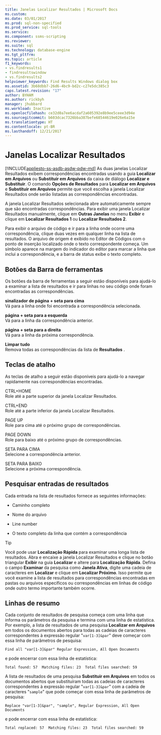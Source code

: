 ```yaml
---
title: Janelas Localizar Resultados | Microsoft Docs
ms.custom: 
ms.date: 03/01/2017
ms.prod: sql-non-specified
ms.prod_service: sql-tools
ms.service: 
ms.component: ssms-scripting
ms.reviewer: 
ms.suite: sql
ms.technology: database-engine
ms.tgt_pltfrm: 
ms.topic: article
f1_keywords:
- vs.findresults1
- findresultswindow
- vs.findresults2
helpviewer_keywords: Find Results Windows dialog box
ms.assetid: 3b68dbb7-26d6-4bc9-bd2c-c27e5dc385c3
caps.latest.revision: "17"
author: BYHAM
ms.author: rickbyh
manager: jhubbard
ms.workload: Inactive
ms.openlocfilehash: ce32d0a7ee6acdaf2a605392e8b9ee5ceee3d94e
ms.sourcegitcommit: b603dcac7326bba387befe68544619e026e6a15e
ms.translationtype: HT
ms.contentlocale: pt-BR
ms.lasthandoff: 12/21/2017
---
```

# <a name="find-results-windows"></a>Janelas Localizar Resultados
[!INCLUDE[appliesto-ss-asdb-asdw-pdw-md](../../includes/appliesto-ss-asdb-asdw-pdw-md.md)] As duas janelas Localizar Resultados exibem correspondências encontradas usando a guia **Localizar em Arquivos** ou **Substituir em Arquivos** da caixa de diálogo **Localizar e Substituir**. O comando **Opções de Resultados** para **Localizar em Arquivos** e **Substituir em Arquivos** permite que você escolha a janela Localizar Resultados onde serão listadas as correspondências encontradas.  
  
 A janela Localizar Resultados selecionada abre automaticamente sempre que são encontradas correspondências. Para exibir uma janela Localizar Resultados manualmente, clique em **Outras Janelas** no menu **Exibir** e clique em **Localizar Resultados 1** ou **Localizar Resultados 2**.  
  
 Para exibir o arquivo de código e ir para a linha onde ocorre uma correspondência, clique duas vezes em qualquer linha na lista de resultados. O arquivo de origem é exibido no Editor de Códigos com o ponto de inserção localizado onde o texto correspondente começa. Um símbolo aparece na margem do indicador do editor para marcar a linha que inclui a correspondência, e a barra de status exibe o texto completo.  
  
## <a name="toolbar-buttons"></a>Botões da Barra de ferramentas  
 Os botões da barra de ferramentas a seguir estão disponíveis para ajudá-lo a examinar a lista de resultados e ir para linhas no seu código onde foram encontradas as correspondências.  
  
 **sinalizador de página + seta para cima**  
 Vá para a linha onde foi encontrada a correspondência selecionada.  
  
 **página + seta para a esquerda**  
 Vá para a linha da correspondência anterior.  
  
 **página + seta para a direita**  
 Vá para a linha da próxima correspondência.  
  
 **Limpar tudo**  
 Remova todas as correspondências da lista de **Resultados** .  
  
## <a name="shortcut-keys"></a>Teclas de atalho  
 As teclas de atalho a seguir estão disponíveis para ajudá-lo a navegar rapidamente nas correspondências encontradas.  
  
 CTRL+HOME  
 Role até a parte superior da janela Localizar Resultados.  
  
 CTRL+END  
 Role até a parte inferior da janela Localizar Resultados.  
  
 PAGE UP  
 Role para cima até o próximo grupo de correspondências.  
  
 PAGE DOWN  
 Role para baixo até o próximo grupo de correspondências.  
  
 SETA PARA CIMA  
 Selecione a correspondência anterior.  
  
 SETA PARA BAIXO  
 Selecione a próxima correspondência.  
  
## <a name="search-result-entries"></a>Pesquisar entradas de resultados  
 Cada entrada na lista de resultados fornece as seguintes informações:  
  
-   Caminho completo  
  
-   Nome do arquivo  
  
-   Line number  
  
-   O texto completo da linha que contém a correspondência  
  
> [!TIP]  
>  Você pode usar **Localização Rápida** para examinar uma longa lista de resultados. Abra e encaixe a janela Localizar Resultados e clique no botão triangular **Exibir** na guia **Localizar** e altere para **Localização Rápida**. Defina o campo **Examinar** da pesquisa como **Janela Ativa**, digite uma cadeia de caracteres em **Localizar** e clique em **Localizar Próximo**. Isso permite que você examine a lista de resultados para correspondências encontradas em pastas ou arquivos específicos ou correspondências em linhas de código onde outro termo importante também ocorre.  
  
## <a name="summary-lines"></a>Linhas de resumo  
 Cada conjunto de resultados de pesquisa começa com uma linha que informa os parâmetros da pesquisa e termina com uma linha de estatística. Por exemplo, a lista de resultados de uma pesquisa **Localizar em Arquivos** em todos os documentos abertos para todas as cadeias de caracteres correspondentes à expressão regular "`var[1-3]&par`" deve começar com essa linha de parâmetros de pesquisa:  
  
 `Find all "var[1-3]&par" Regular Expression, All Open Documents`  
  
 e pode encerrar com essa linha de estatística:  
  
 `Total found: 57  Matching files: 23  Total files searched: 59`  
  
 A lista de resultados de uma pesquisa **Substituir em Arquivos** em todos os documentos abertos que substituíram todas as cadeias de caracteres correspondentes à expressão regular "`var[1-3]&par`" com a cadeia de caracteres "`sample`" que pode começar com essa linha de parâmetros de pesquisa:  
  
 `Replace "var[1-3]&par", "sample", Regular Expression, All Open Documents`  
  
 e pode encerrar com essa linha de estatística:  
  
 `Total replaced: 57  Matching files: 23  Total files searched: 59`  
  
  
